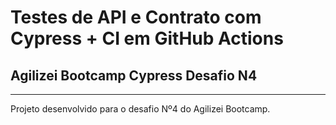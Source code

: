 # Testes de API e Contrato com Cypress + CI em GitHub Actions
## Agilizei Bootcamp Cypress Desafio N4
---
Projeto desenvolvido para o desafio Nº4 do Agilizei Bootcamp.


